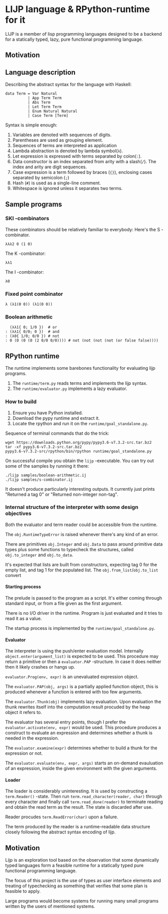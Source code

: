# LIJP language & RPython-runtime for it

LIJP is a member of lisp programming languages
designed to be a backend for a statically typed, lazy,
pure functional programming language.

## Motivation

## Language description

Describing the abstract syntax for the language with Haskell:

    data Term = Var Natural
              | App Term Term
              | Abs Term
              | Let Term Term
              | Enum Natural Natural
              | Case Term [Term]

Syntax is simple enough:

 1. Variables are denoted with sequences of digits.
 2. Parentheses are used as grouping element.
 3. Sequences of terms are interpreted as application
 4. Lambda abstraction is denoted by lambda symbol(`λ`).
 5. Let expression is expressed with terms separated by colon(`:`).
 6. Data constructor is an index separated from arity with a slash(`/`).
    The index and arity are digit sequences.
 7. Case expression is a term followed by braces (`{}`),
    enclosing cases separated by semicolon (`;`)
 8. Hash (`#`) is used as a single-line comment.
 9. Whitespace is ignored unless it separates two terms.

## Sample programs

### SKI -combinators

These combinators should be relatively familiar to everybody:
Here's the S -combinator.

    λλλ2 0 (1 0)

The K -combinator:

    λλ1

The I -combinator:

    λ0


### Fixed point combinator

    λ (λ1(0 0)) (λ1(0 0))

### Boolean arithmetic

      (λλ1{ 0; 1/0 })  # or
    : (λλ1{ 0/0; 0 })  # and
    : (λ0{ 1/0; 0/0 }) # not
    : 0 (0 (0 (0 (2 0/0 0/0)))) # not (not (not (not (or false false))))

## RPython runtime

The runtime implements some barebones functionality
for evaluating lijp programs.

 1. The `runtime/term.py` reads terms and implements the lijp syntax.
 2. The `runtime/evaluator.py` implements a lazy evaluator.

### How to build

 1. Ensure you have Python installed.
 2. Download the pypy runtime and extract it.
 3. Locate the rpython and run it on the `runtime/goal_standalone.py`.

Sequence of terminal commands that do the trick:

    wget https://downloads.python.org/pypy/pypy3.6-v7.3.2-src.tar.bz2
    tar -xf pypy3.6-v7.3.2-src.tar.bz2
    pypy3.6-v7.3.2-src/rpython/bin/rpython runtime/goal_standalone.py 

On successful compile you obtain the `lijp` -executable.
You can try out some of the samples by running it there:

    ./lijp samples/boolean-arithmetic.ij
    ./lijp samples/s-combinator.ij

It doesn't produce particularly interesting outputs.
It currently just prints "Returned a tag 0" or "Returned non-integer non-tag".

### Internal structure of the interpreter with some design objectives

Both the evaluator and term reader could be accessible from the runtime.

The `obj.RuntimeTypeError` is raised whenever there's any kind of an error.

There are primitives `obj.Integer` and `obj.Data`
to pass around primitive data types
plus some functions to typecheck the structures,
called `obj.to_integer` and `obj.to_data`.

It's expected that lists are built from constructors,
expecting tag 0 for the empty list, and tag 1 for the populated list.
The `obj.from_list`/`obj.to_list` convert


#### Starting process

The prelude is passed to the program as a script.
It's either coming through standard input,
or from a file given as the first argument.

There is no I/O driver in the runtime.
Program is just evaluated and it tries to read it as a value.

The startup process is implemented by the `runtime/goal_standalone.py`.

#### Evaluator

The interpreter is using the push/enter evaluation model.
Internally `object.enter(argument_list)` is expected to be used.
This procedure may return a primitive or then a `evaluator.PAP` -structure.
In case it does neither then it likely crashes or hangs up.

`evaluator.Prog(env, expr)` is an unevaluated expression object.

The `evaluator.PAP(obj, args)` is a partially applied function object,
this is produced whenever a function is entered with too few arguments.

The `evaluator.Thunk(obj)` implements lazy evaluation.
Upon evaluation the thunk rewrites itself into the computation result
procuded by the heap object it refers to.

The evaluator has several entry points,
though I prefer the `evaluator.activate(env, expr)` would be used.
This procedure produces a construct to evaluate an expression
and determines whether a thunk is needed in the expression.

The `evaluator.examine(expr)` determines whether to
build a thunk for the expression or not.

The `evaluator.evaluate(env, expr, args)` starts an on-demand
evauluation of an expression,
inside the given environment with the given arguments.

#### Loader

The loader is considerably uninteresting.
It is used by constructing a `term.Reader()` -state.
Then run `term.read_character(reader, char)`
through every character and finally call `term.read_done(reader)`
to terminate reading and obtain the read term as the result.
The state is discarded after use.

Reader procudes `term.ReadError(char)` upon a failure.

The term produced by the reader is a runtime-readable data structure
closely following the abstract syntax encoding of lijp.

## Motivation

Lijp is an exploration tool based on the observation
that some dynamically typed languages form a feasible runtime
for a statically typed pure functional programming language.

The focus of this project is the use of types as user interface elements
and treating of typechecking as something
that verifies that some plan is feasible to apply.

Large programs would become systems for running many small programs
written by the users of mentioned systems.
